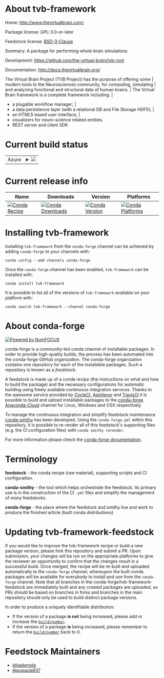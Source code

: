 About tvb-framework
===================

Home: http://www.thevirtualbrain.com/

Package license: GPL-3.0-or-later

Feedstock license: [BSD-3-Clause](https://github.com/conda-forge/tvb-framework-feedstock/blob/master/LICENSE.txt)

Summary: A package for performing whole brain simulations

Development: https://github.com/the-virtual-brain/tvb-root

Documentation: http://docs.thevirtualbrain.org/

The Virtual Brain Project (TVB Project) has the purpose of offering some |
modern tools to the Neurosciences community, for computing, simulating |
and analyzing functional and structural data of human brains. |
The Virtual Brain framework is a complete framework including: |
-  a plugable workflow manager; |
-  a data persistence layer (with a relational DB and File Storage HDF5); |
-  an HTML5 based user interface; |
-  visualizers for neuro-science related entities.
-  REST server and client SDK


Current build status
====================


<table>
    
  <tr>
    <td>Azure</td>
    <td>
      <details>
        <summary>
          <a href="https://dev.azure.com/conda-forge/feedstock-builds/_build/latest?definitionId=5843&branchName=master">
            <img src="https://dev.azure.com/conda-forge/feedstock-builds/_apis/build/status/tvb-framework-feedstock?branchName=master">
          </a>
        </summary>
        <table>
          <thead><tr><th>Variant</th><th>Status</th></tr></thead>
          <tbody><tr>
              <td>linux_64_python3.6.____cpython</td>
              <td>
                <a href="https://dev.azure.com/conda-forge/feedstock-builds/_build/latest?definitionId=5843&branchName=master">
                  <img src="https://dev.azure.com/conda-forge/feedstock-builds/_apis/build/status/tvb-framework-feedstock?branchName=master&jobName=linux&configuration=linux_64_python3.6.____cpython" alt="variant">
                </a>
              </td>
            </tr><tr>
              <td>linux_64_python3.7.____cpython</td>
              <td>
                <a href="https://dev.azure.com/conda-forge/feedstock-builds/_build/latest?definitionId=5843&branchName=master">
                  <img src="https://dev.azure.com/conda-forge/feedstock-builds/_apis/build/status/tvb-framework-feedstock?branchName=master&jobName=linux&configuration=linux_64_python3.7.____cpython" alt="variant">
                </a>
              </td>
            </tr><tr>
              <td>linux_64_python3.8.____cpython</td>
              <td>
                <a href="https://dev.azure.com/conda-forge/feedstock-builds/_build/latest?definitionId=5843&branchName=master">
                  <img src="https://dev.azure.com/conda-forge/feedstock-builds/_apis/build/status/tvb-framework-feedstock?branchName=master&jobName=linux&configuration=linux_64_python3.8.____cpython" alt="variant">
                </a>
              </td>
            </tr><tr>
              <td>osx_64_python3.6.____cpython</td>
              <td>
                <a href="https://dev.azure.com/conda-forge/feedstock-builds/_build/latest?definitionId=5843&branchName=master">
                  <img src="https://dev.azure.com/conda-forge/feedstock-builds/_apis/build/status/tvb-framework-feedstock?branchName=master&jobName=osx&configuration=osx_64_python3.6.____cpython" alt="variant">
                </a>
              </td>
            </tr><tr>
              <td>osx_64_python3.7.____cpython</td>
              <td>
                <a href="https://dev.azure.com/conda-forge/feedstock-builds/_build/latest?definitionId=5843&branchName=master">
                  <img src="https://dev.azure.com/conda-forge/feedstock-builds/_apis/build/status/tvb-framework-feedstock?branchName=master&jobName=osx&configuration=osx_64_python3.7.____cpython" alt="variant">
                </a>
              </td>
            </tr><tr>
              <td>osx_64_python3.8.____cpython</td>
              <td>
                <a href="https://dev.azure.com/conda-forge/feedstock-builds/_build/latest?definitionId=5843&branchName=master">
                  <img src="https://dev.azure.com/conda-forge/feedstock-builds/_apis/build/status/tvb-framework-feedstock?branchName=master&jobName=osx&configuration=osx_64_python3.8.____cpython" alt="variant">
                </a>
              </td>
            </tr><tr>
              <td>win_64_python3.6.____cpython</td>
              <td>
                <a href="https://dev.azure.com/conda-forge/feedstock-builds/_build/latest?definitionId=5843&branchName=master">
                  <img src="https://dev.azure.com/conda-forge/feedstock-builds/_apis/build/status/tvb-framework-feedstock?branchName=master&jobName=win&configuration=win_64_python3.6.____cpython" alt="variant">
                </a>
              </td>
            </tr><tr>
              <td>win_64_python3.7.____cpython</td>
              <td>
                <a href="https://dev.azure.com/conda-forge/feedstock-builds/_build/latest?definitionId=5843&branchName=master">
                  <img src="https://dev.azure.com/conda-forge/feedstock-builds/_apis/build/status/tvb-framework-feedstock?branchName=master&jobName=win&configuration=win_64_python3.7.____cpython" alt="variant">
                </a>
              </td>
            </tr><tr>
              <td>win_64_python3.8.____cpython</td>
              <td>
                <a href="https://dev.azure.com/conda-forge/feedstock-builds/_build/latest?definitionId=5843&branchName=master">
                  <img src="https://dev.azure.com/conda-forge/feedstock-builds/_apis/build/status/tvb-framework-feedstock?branchName=master&jobName=win&configuration=win_64_python3.8.____cpython" alt="variant">
                </a>
              </td>
            </tr>
          </tbody>
        </table>
      </details>
    </td>
  </tr>
</table>

Current release info
====================

| Name | Downloads | Version | Platforms |
| --- | --- | --- | --- |
| [![Conda Recipe](https://img.shields.io/badge/recipe-tvb--framework-green.svg)](https://anaconda.org/conda-forge/tvb-framework) | [![Conda Downloads](https://img.shields.io/conda/dn/conda-forge/tvb-framework.svg)](https://anaconda.org/conda-forge/tvb-framework) | [![Conda Version](https://img.shields.io/conda/vn/conda-forge/tvb-framework.svg)](https://anaconda.org/conda-forge/tvb-framework) | [![Conda Platforms](https://img.shields.io/conda/pn/conda-forge/tvb-framework.svg)](https://anaconda.org/conda-forge/tvb-framework) |

Installing tvb-framework
========================

Installing `tvb-framework` from the `conda-forge` channel can be achieved by adding `conda-forge` to your channels with:

```
conda config --add channels conda-forge
```

Once the `conda-forge` channel has been enabled, `tvb-framework` can be installed with:

```
conda install tvb-framework
```

It is possible to list all of the versions of `tvb-framework` available on your platform with:

```
conda search tvb-framework --channel conda-forge
```


About conda-forge
=================

[![Powered by NumFOCUS](https://img.shields.io/badge/powered%20by-NumFOCUS-orange.svg?style=flat&colorA=E1523D&colorB=007D8A)](http://numfocus.org)

conda-forge is a community-led conda channel of installable packages.
In order to provide high-quality builds, the process has been automated into the
conda-forge GitHub organization. The conda-forge organization contains one repository
for each of the installable packages. Such a repository is known as a *feedstock*.

A feedstock is made up of a conda recipe (the instructions on what and how to build
the package) and the necessary configurations for automatic building using freely
available continuous integration services. Thanks to the awesome service provided by
[CircleCI](https://circleci.com/), [AppVeyor](https://www.appveyor.com/)
and [TravisCI](https://travis-ci.com/) it is possible to build and upload installable
packages to the [conda-forge](https://anaconda.org/conda-forge)
[Anaconda-Cloud](https://anaconda.org/) channel for Linux, Windows and OSX respectively.

To manage the continuous integration and simplify feedstock maintenance
[conda-smithy](https://github.com/conda-forge/conda-smithy) has been developed.
Using the ``conda-forge.yml`` within this repository, it is possible to re-render all of
this feedstock's supporting files (e.g. the CI configuration files) with ``conda smithy rerender``.

For more information please check the [conda-forge documentation](https://conda-forge.org/docs/).

Terminology
===========

**feedstock** - the conda recipe (raw material), supporting scripts and CI configuration.

**conda-smithy** - the tool which helps orchestrate the feedstock.
                   Its primary use is in the construction of the CI ``.yml`` files
                   and simplify the management of *many* feedstocks.

**conda-forge** - the place where the feedstock and smithy live and work to
                  produce the finished article (built conda distributions)


Updating tvb-framework-feedstock
================================

If you would like to improve the tvb-framework recipe or build a new
package version, please fork this repository and submit a PR. Upon submission,
your changes will be run on the appropriate platforms to give the reviewer an
opportunity to confirm that the changes result in a successful build. Once
merged, the recipe will be re-built and uploaded automatically to the
`conda-forge` channel, whereupon the built conda packages will be available for
everybody to install and use from the `conda-forge` channel.
Note that all branches in the conda-forge/tvb-framework-feedstock are
immediately built and any created packages are uploaded, so PRs should be based
on branches in forks and branches in the main repository should only be used to
build distinct package versions.

In order to produce a uniquely identifiable distribution:
 * If the version of a package **is not** being increased, please add or increase
   the [``build/number``](https://docs.conda.io/projects/conda-build/en/latest/resources/define-metadata.html#build-number-and-string).
 * If the version of a package **is** being increased, please remember to return
   the [``build/number``](https://docs.conda.io/projects/conda-build/en/latest/resources/define-metadata.html#build-number-and-string)
   back to 0.

Feedstock Maintainers
=====================

* [@liadomide](https://github.com/liadomide/)
* [@popaula937](https://github.com/popaula937/)

